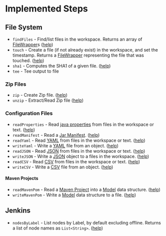 # Implemented Steps

## File System
* `findFiles` - Find/list files in the workspace. Returns an array of [FileWrapper](../src/main/java/org/jenkinsci/plugins/pipeline/utility/steps/fs/FileWrapper.java)s ([help](../src/main/resources/org/jenkinsci/plugins/pipeline/utility/steps/fs/FindFilesStep/help.html))
* `touch` - Create a file (if not already exist) in the workspace, and set the timestamp. Returns a [FileWrapper](../src/main/java/org/jenkinsci/plugins/pipeline/utility/steps/fs/FileWrapper.java) representing the file that was touched. ([help](../src/main/resources/org/jenkinsci/plugins/pipeline/utility/steps/fs/TouchStep/help.html))
* `sha1` - Computes the SHA1 of a given file. ([help](../src/main/resources/org/jenkinsci/plugins/pipeline/utility/steps/fs/FileSha1Step/help.html))
* `tee` - Tee output to file

### Zip Files
* `zip` - Create Zip file. ([help](../src/main/resources/org/jenkinsci/plugins/pipeline/utility/steps/zip/ZipStep/help.html))
* `unzip` - Extract/Read Zip file ([help](../src/main/resources/org/jenkinsci/plugins/pipeline/utility/steps/zip/UnZipStep/help.html))

### Configuration Files
* `readProperties` - Read [java properties](https://docs.oracle.com/javase/7/docs/api/java/util/Properties.html) from files in the workspace or text. ([help](../src/main/resources/org/jenkinsci/plugins/pipeline/utility/steps/conf/ReadPropertiesStep/help.html))
* `readManifest` - Read a [Jar Manifest](https://docs.oracle.com/javase/7/docs/technotes/guides/jar/jar.html#JAR_Manifest). ([help](../src/main/resources/org/jenkinsci/plugins/pipeline/utility/steps/conf/mf/ReadManifestStep/help.html))
* `readYaml` - Read [YAML](http://yaml.org) from files in the workspace or text. ([help](../src/main/resources/org/jenkinsci/plugins/pipeline/utility/steps/conf/ReadYamlStep/help.html))
* `writeYaml` - Write a [YAML](http://yaml.org) file from an object. ([help](../src/main/resources/org/jenkinsci/plugins/pipeline/utility/steps/conf/WriteYamlStep/help.html))
* `readJSON` - Read [JSON](http://www.json.org/json-it.html) from files in the workspace or text. ([help](../src/main/resources/org/jenkinsci/plugins/pipeline/utility/steps/json/ReadJSONStep/help.html))
* `writeJSON` - Write a [JSON](http://www.json.org/json-it.html) object to a files in the workspace. ([help](../src/main/resources/org/jenkinsci/plugins/pipeline/utility/steps/json/WriteJSONStep/help.html))
* `readCSV` - Read [CSV](https://commons.apache.org/proper/commons-csv/) from files in the workspace or text. ([help](../src/main/resources/org/jenkinsci/plugins/pipeline/utility/steps/csv/ReadCSVStep/help.html))
* `writeCSV` - Write a [CSV](https://commons.apache.org/proper/commons-csv/) file from an object. ([help](../src/main/resources/org/jenkinsci/plugins/pipeline/utility/steps/csv/WriteCSVStep/help.html))

#### Maven Projects
* `readMavenPom` - Read a [Maven Project](https://maven.apache.org/pom.html) into a [Model](http://maven.apache.org/components/ref/3.3.9/maven-model/apidocs/org/apache/maven/model/Model.html) data structure. ([help](../src/main/resources/org/jenkinsci/plugins/pipeline/utility/steps/maven/ReadMavenPomStep/help.html))
* `writeMavenPom` - Write a [Model](http://maven.apache.org/components/ref/3.3.9/maven-model/apidocs/org/apache/maven/model/Model.html) data structure to a file. ([help](../src/main/resources/org/jenkinsci/plugins/pipeline/utility/steps/maven/WriteMavenPomStep/help.html))

## Jenkins
* `nodesByLabel` - List nodes by Label, by default excluding offline. Returns a list of node names as `List<String>`. ([help](../src/main/resources/org/jenkinsci/plugins/pipeline/utility/steps/jenkins/NodesByLabelStep/help.html))
